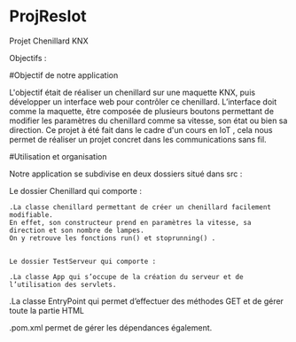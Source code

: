 # ProjResIot
Projet Chenillard KNX



Objectifs : 


#Objectif de notre application

L'objectif était de réaliser un chenillard sur une maquette KNX, puis développer un interface web pour contrôler ce chenillard.
L’interface doit comme la maquette, être composée de plusieurs boutons permettant de modifier les paramètres du chenillard comme sa vitesse, son état ou bien sa direction.
Ce projet à été fait dans le cadre d'un cours en IoT , cela nous permet de réaliser un projet concret dans les communications sans fil.

#Utilisation et organisation 

Notre application se subdivise en deux dossiers situé dans src : 

  Le dossier Chenillard qui comporte : 

    .La classe chenillard permettant de créer un chenillard facilement modifiable.
    En effet, son constructeur prend en paramètres la vitesse, sa direction et son nombre de lampes.
    On y retrouve les fonctions run() et stoprunning() .
 

	Le dossier TestServeur qui comporte : 
		
    .La classe App qui s’occupe de la création du serveur et de l’utilisation des servlets.

   .La classe EntryPoint qui permet d’effectuer des méthodes GET et de gérer toute la partie HTML

  .pom.xml permet de gérer les dépendances également.



			




